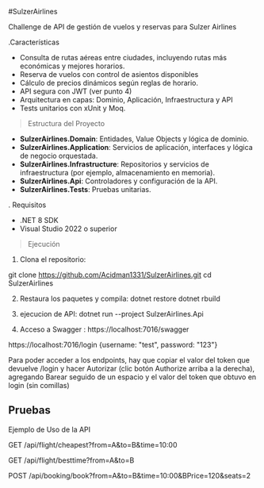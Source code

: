 #SulzerAirlines

Challenge de API de gestión de vuelos y reservas para Sulzer Airlines

.Características

- Consulta de rutas aéreas entre ciudades, incluyendo rutas más económicas y mejores horarios.
- Reserva de vuelos con control de asientos disponibles
- Cálculo de precios dinámicos según reglas de horario.
- API segura con JWT (ver punto 4)
- Arquitectura en capas: Dominio, Aplicación, Infraestructura y API
- Tests unitarios con xUnit y Moq.

> Estructura del Proyecto

- **SulzerAirlines.Domain**: Entidades, Value Objects y lógica de dominio.
- **SulzerAirlines.Application**: Servicios de aplicación, interfaces y lógica de negocio orquestada.
- **SulzerAirlines.Infrastructure**: Repositorios y servicios de infraestructura (por ejemplo, almacenamiento en memoria).
- **SulzerAirlines.Api**: Controladores y configuración de la API.
- **SulzerAirlines.Tests**: Pruebas unitarias.

. Requisitos

- .NET 8 SDK
- Visual Studio 2022 o superior

> Ejecución

1. Clona el repositorio:

git clone https://github.com/Acidman1331/SulzerAirlines.git cd SulzerAirlines

2. Restaura los paquetes y compila: dotnet restore dotnet rbuild

3. ejecucion de  API: dotnet run --project SulzerAirlines.Api

4. Acceso a  Swagger : https://localhost:7016/swagger 

https://localhost:7016/login
{username: "test", password: "123"}

Para poder acceder a los endpoints, hay que copiar el valor del token que devuelve /login 
y hacer Autorizar (clic botón Authorize arriba a la derecha), agregando Barear seguido de un espacio y el valor del token que obtuvo en login (sin comillas)

## Pruebas

 Ejemplo de Uso de la API

GET /api/flight/cheapest?from=A&to=B&time=10:00

GET /api/flight/besttime?from=A&to=B

POST /api/booking/book?from=A&to=B&time=10:00&BPrice=120&seats=2
